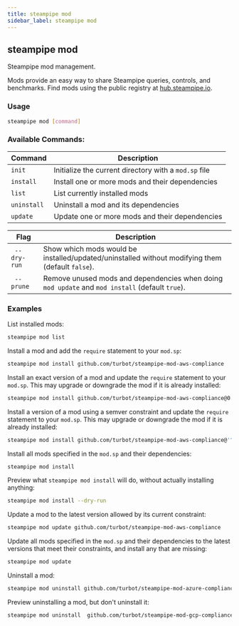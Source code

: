 ```yaml
---
title: steampipe mod
sidebar_label: steampipe mod
---
```



## steampipe mod
Steampipe mod management.

Mods provide an easy way to share Steampipe queries, controls, and benchmarks.  Find mods using the public registry at [hub.steampipe.io](https://hub.steampipe.io/mods).


### Usage
```bash
steampipe mod [command]
```

### Available Commands:

| Command | Description
|-|-
| `init`        | Initialize the current directory with a `mod.sp` file 
| `install`     | Install one or more mods and their dependencies
| `list`        | List currently installed mods
| `uninstall`   | Uninstall a mod and its dependencies
| `update `     | Update one or more mods and their dependencies


| Flag | Description
|-|-
|` --dry-run` | Show which mods would be installed/updated/uninstalled without modifying them (default `false`).
|` --prune` | Remove unused mods and dependencies when doing `mod update` and `mod install` (default `true`).



### Examples
List installed mods:
```bash
steampipe mod list
```

Install a mod and add the `require` statement to your `mod.sp`:
```bash
steampipe mod install github.com/turbot/steampipe-mod-aws-compliance
```

Install an exact version of a mod and update the `require` statement to your `mod.sp`.  This may upgrade or downgrade the mod if it is already installed:
```bash
steampipe mod install github.com/turbot/steampipe-mod-aws-compliance@0.1
```

Install a version of a mod using a semver constraint and update the `require` statement to your `mod.sp`.  This may upgrade or downgrade the mod if it is already installed:
```bash
steampipe mod install github.com/turbot/steampipe-mod-aws-compliance@'^1'
```

Install all mods specified in the `mod.sp` and their dependencies:
```bash
steampipe mod install
```

Preview what `steampipe mod install` will do, without actually installing anything:
```bash
steampipe mod install --dry-run
```


Update a mod to the latest version allowed by its current constraint:
```bash
steampipe mod update github.com/turbot/steampipe-mod-aws-compliance
```

Update all mods specified in the `mod.sp` and their dependencies to the latest versions that meet their constraints, and install any that are missing:
```bash
steampipe mod update
```


Uninstall a mod:
```bash
steampipe mod uninstall github.com/turbot/steampipe-mod-azure-compliance
```

Preview uninstalling a mod, but don't uninstall it:
```bash
steampipe mod uninstall  github.com/turbot/steampipe-mod-gcp-compliance --dry-run
```
